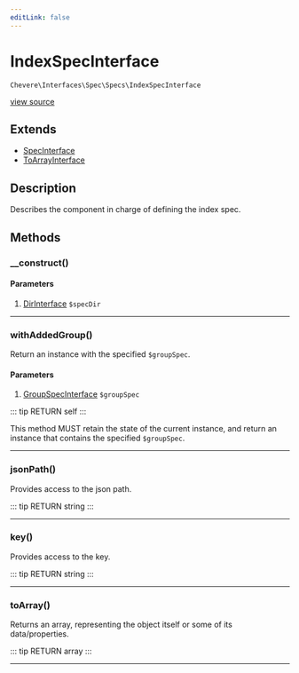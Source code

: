 ```yaml
---
editLink: false
---
```


# IndexSpecInterface

`Chevere\Interfaces\Spec\Specs\IndexSpecInterface`

[view source](https://github.com/chevere/chevere/blob/master/src/Chevere/Interfaces/Spec/Specs/IndexSpecInterface.php)

## Extends

- [SpecInterface](../SpecInterface.md)
- [ToArrayInterface](../../Common/ToArrayInterface.md)

## Description

Describes the component in charge of defining the index spec.

## Methods

### __construct()

#### Parameters

1. [DirInterface](../../Filesystem/DirInterface.md) `$specDir`

---

### withAddedGroup()

Return an instance with the specified `$groupSpec`.

#### Parameters

1. [GroupSpecInterface](./GroupSpecInterface.md) `$groupSpec`

::: tip RETURN
self
:::

This method MUST retain the state of the current instance, and return
an instance that contains the specified `$groupSpec`.

---

### jsonPath()

Provides access to the json path.

::: tip RETURN
string
:::

---

### key()

Provides access to the key.

::: tip RETURN
string
:::

---

### toArray()

Returns an array, representing the object itself or some of its data/properties.

::: tip RETURN
array
:::

---
